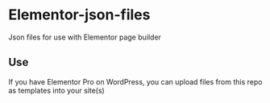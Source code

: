 # Elementor-json-files
Json files for use with Elementor page builder

## Use
If you have Elementor Pro on WordPress, you can upload files from this repo as templates into your site(s)
